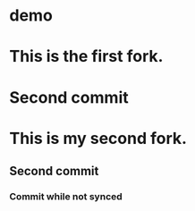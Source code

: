 # demo


# This is the first fork.

# Second commit

# This is my second fork.

## Second commit

### Commit while not synced
